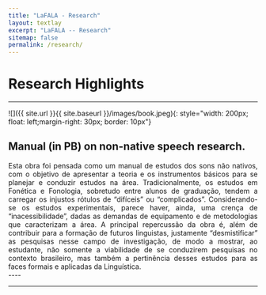```yaml
---
title: "LaFALA - Research"
layout: textlay
excerpt: "LaFALA -- Research"
sitemap: false
permalink: /research/
---
```


# Research Highlights

---

![]({{ site.url }}{{ site.baseurl }}/images/book.jpeg){: style="width: 200px; float: left;margin-right: 30px; border: 10px"}

## Manual (in PB) on non-native speech research.
<div style="text-align: justify">
Esta obra foi pensada como um manual de estudos dos sons não nativos, com o objetivo de apresentar a teoria e os instrumentos básicos para se planejar e conduzir estudos na área. Tradicionalmente, os estudos em Fonética e Fonologia, sobretudo entre alunos de graduação, tendem a carregar os injustos rótulos de “difíceis” ou “complicados”. Considerando-se os estudos experimentais, parece haver, ainda, uma crença de “inacessibilidade”, dadas as demandas de equipamento e de metodologias que caracterizam a área. A principal repercussão da obra é, além de contribuir para a formação de futuros linguistas, justamente “desmistificar” as pesquisas nesse campo de investigação, de modo a mostrar, ao estudante, não somente a viabilidade de se conduzirem pesquisas no contexto brasileiro, mas também a pertinência desses estudos para as faces formais e aplicadas da Linguística.
</div>
---- 


---


